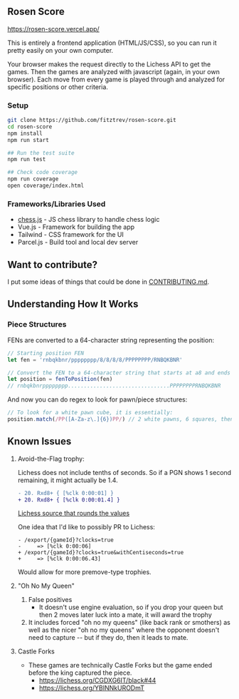 ## Rosen Score

https://rosen-score.vercel.app/

This is entirely a frontend application (HTML/JS/CSS), so you can run it pretty easily on your own computer.

Your browser makes the request directly to the Lichess API to get the games. Then the games are analyzed with javascript (again, in your own browser). Each move from every game is played through and analyzed for specific positions or other criteria.

### Setup

```bash
git clone https://github.com/fitztrev/rosen-score.git
cd rosen-score
npm install
npm run start
```

```bash
## Run the test suite
npm run test

## Check code coverage
npm run coverage
open coverage/index.html
```

### Frameworks/Libraries Used

- [chess.js](https://github.com/jhlywa/chess.js) - JS chess library to handle chess logic
- Vue.js - Framework for building the app
- Tailwind - CSS framework for the UI
- Parcel.js - Build tool and local dev server

## Want to contribute?

I put some ideas of things that could be done in [CONTRIBUTING.md](CONTRIBUTING.md).

## Understanding How It Works

### Piece Structures

FENs are converted to a 64-character string representing the position:

```js
// Starting position FEN
let fen = 'rnbqkbnr/pppppppp/8/8/8/8/PPPPPPPP/RNBQKBNR'

// Convert the FEN to a 64-character string that starts at a8 and ends at h1
let position = fenToPosition(fen)
// rnbqkbnrpppppppp................................PPPPPPPPRNBQKBNR
```

And now you can do regex to look for pawn/piece structures:

```js
// To look for a white pawn cube, it is essentially:
position.match(/PP([A-Za-z\.]{6})PP/) // 2 white pawns, 6 squares, then 2 white pawns
```

## Known Issues

1. Avoid-the-Flag trophy:

    Lichess does not include tenths of seconds. So if a PGN shows 1 second remaining, it might actually be 1.4.

    ```diff
    - 20. Rxd8+ { [%clk 0:00:01] }
    + 20. Rxd8+ { [%clk 0:00:01.4] }
    ```

    [Lichess source that rounds the values](https://github.com/lichess-org/lila/blob/b71a1eccea476562db283df97d6586fe6ca640da/modules/game/src/main/PgnDump.scala#L166-L177)

    One idea that I'd like to possibly PR to Lichess:

	```
	- /export/{gameId}?clocks=true
	-     => [%clk 0:00:06]
	+ /export/{gameId}?clocks=true&withCentiseconds=true
	+     => [%clk 0:00:06.43]
	```

    Would allow for more premove-type trophies.

1. "Oh No My Queen"
    1. False positives
        * It doesn't use engine evaluation, so if you drop your queen but then 2 moves later luck into a mate, it will award the trophy
    1. It includes forced "oh no my queens" (like back rank or smothers) as well as the nicer "oh no my queens" where the opponent doesn't need to capture -- but if they do, then it leads to mate.

1. Castle Forks
	* These games are technically Castle Forks but the game ended before the king captured the piece.
		* https://lichess.org/CGDXG6IT/black#44
		* https://lichess.org/YBINNkURODmT
